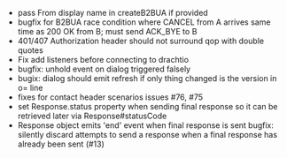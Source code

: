 * pass From display name in createB2BUA if provided
* bugfix for B2BUA race condition where CANCEL from A arrives same time as 200 OK from B; must send ACK_BYE to B
* 401/407 Authorization header should not surround qop with double quotes
* Fix add listeners before connecting to drachtio
* bugfix: unhold event on dialog triggered falsely
* bugix: dialog should emit refresh if only thing changed is the version in o= line
* fixes for contact header scenarios issues #76, #75
* set Response.status property when sending final response so it can be retrieved later via Response#statusCode
* Response object emits 'end' event when final response is sent
bugfix: silently discard attempts to send a response when a final response has already been sent (#13)